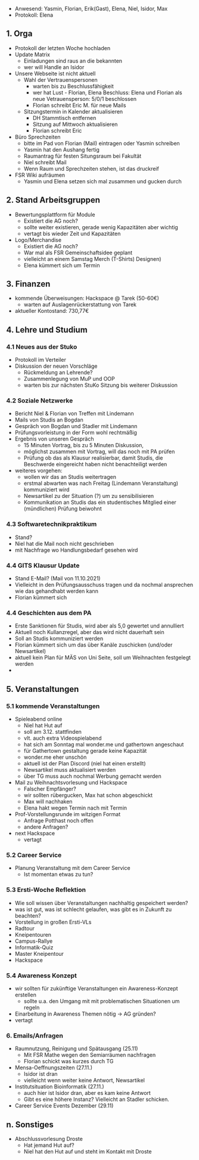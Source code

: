 ---
---

* Anwesend: Yasmin, Florian, Erik(Gast), Elena, Niel, Isidor, Max
* Protokoll: Elena

## 1. Orga

* Protokoll der letzten Woche hochladen
* Update Matrix
  * Einladungen sind raus an die bekannten
  * wer will Handle an Isidor
* Unsere Webseite ist nicht aktuell
  * Wahl der Vertrauenspersonen
    * warten bis zu Beschlussfähigkeit
    * wer hat Lust - Florian, Elena
    Beschluss: Elena und Florian als neue Vetrauensperson:
    5/0/1 beschlossen
    * Florian schreibt Eric M. für neue Mails
  * Sitzungstermin in Kalender aktualisieren
    * DH Stammtisch entfernen
    * Sitzung auf Mittwoch aktualisieren
    * Florian schreibt Eric
* Büro Sprechzeiten
  * bitte im Pad von Florian (Mail) eintragen oder Yasmin schreiben
  * Yasmin hat den Aushang fertig
  * Raumantrag für festen Situngsraum bei Fakultät
  * Niel schreibt Mail
  * Wenn Raum und Sprechzeiten stehen, ist das druckreif
* FSR Wiki aufräumen
  * Yasmin und Elena setzen sich mal zusammen und gucken durch

## 2. Stand Arbeitsgruppen

* Bewertungsplattform für Module
  * Existiert die AG noch?
  * sollte weiter existieren, gerade wenig Kapazitäten aber wichtig
  * vertagt bis wieder Zeit und Kapazitäten
* Logo/Merchandise
  * Existiert die AG noch?
  * War mal als FSR Gemeinschaftsidee geplant
  * vielleicht an einem Samstag Merch (T-Shirts) Designen)
  * Elena kümmert sich um Termin

## 3. Finanzen

* kommende Überweisungen: Hackspace @ Tarek (50-60€)
  * warten auf Auslagenrückerstattung von Tarek
* aktueller Kontostand: 730,77€

## 4. Lehre und Studium

### 4.1 Neues aus der Stuko

* Protokoll im Verteiler
* Diskussion der neuen Vorschläge
  * Rückmeldung an Lehrende?
  * Zusammenlegung von MuP und OOP
  * warten bis zur nächsten StuKo Sitzung bis weiterer Diskussion

### 4.2 Soziale Netzwerke

* Bericht Niel & Florian von Treffen mit Lindemann
* Mails von Studis an Bogdan
* Gespräch von Bogdan und Stadler mit Lindemann
* Prüfungsvorleistung in der Form wohl rechtmäßig
* Ergebnis von unseren Gespräch
  * 15 Minuten Vortrag, bis zu 5 Minuten Diskussion,
  * möglichst zusammen mit Vortrag, will das noch mit PA prüfen
  * Prüfung ob das als Klausur realisierbar, damit Studis, die Beschwerde eingereicht haben nicht benachteiligt werden
* weiteres vorgehen:
  * wollen wir das an Studis weitertragen
  * erstmal abwarten was nach Freitag (Lindemann Veranstaltung) kommuniziert wird
  * Newsartikel zu der Situation (?) um zu sensibilisieren
  * Kommunikation an Studis das ein studentisches Mitglied einer (mündlichen) Prüfung beiwohnt

### 4.3 Softwaretechnikpraktikum

* Stand?
* Niel hat die Mail noch nicht geschrieben
* mit Nachfrage wo Handlungsbedarf gesehen wird

### 4.4 GITS Klausur Update

* Stand E-Mail? (Mail von 11.10.2021)
* Vielleicht in den Prüfungsausschuss tragen und da nochmal ansprechen wie das gehandhabt werden kann
* Florian kümmert sich

### 4.4 Geschichten aus dem PA
* Erste Sanktionen für Studis, wird aber als 5,0 gewertet und annulliert
* Aktuell noch Kullanzregel, aber das wird nicht dauerhaft sein
* Soll an Studis kommuniziert werden
* Florian kümmert sich um das über Kanäle zuschicken (und/oder Newsartikel)
* aktuell kein Plan für MÄS von Uni Seite, soll um Weihnachten festgelegt werden
*

## 5. Veranstaltungen

### 5.1 kommende Veranstaltungen

* Spieleabend online
  * Niel hat Hut auf
  * soll am 3.12. stattfinden
  * vlt. auch extra Videospielabend
  * hat sich am Sonntag mal wonder.me und gathertown angeschaut
  * für Gathertown gestaltung gerade keine Kapazität
  * wonder.me eher unschön
  * aktuell ist der Plan Discord (niel hat einen erstellt)
  * Newsartikel muss aktualisiert werden
  * über TG muss auch nochmal Werbung gemacht werden
* Mail zu Weihnachtsvorlesung und Hackspace
  * Falscher Empfänger?
  * wir sollten rübergucken, Max hat schon abgeschickt
  * Max will nachhaken
  * Elena hakt wegen Termin nach mit Termin
* Prof-Vorstellungsrunde im witzigen Format
  * Anfrage Potthast noch offen
  * andere Anfragen?
* next Hackspace
  * vertagt

### 5.2 Career Service

* Planung Veranstaltung mit dem Career Service
  * Ist momentan etwas zu tun?

### 5.3 Ersti-Woche Reflektion

* Wie soll wissen über Veranstaltungen nachhaltig gespeichert werden?
* was ist gut, was ist schlecht gelaufen, was gibt es in Zukunft zu beachten?
* Vorstellung in großen Ersti-VLs
* Radtour
* Kneipentouren
* Campus-Rallye
* Informatik-Quiz
* Master Kneipentour
* Hackspace

### 5.4 Awareness Konzept

* wir sollten für zukünftige Veranstaltungen ein Awareness-Konzept erstellen
  * sollte u.a. den Umgang mit mit problematischen Situationen um regeln
* Einarbeitung in Awareness Themen nötig -> AG gründen?
* vertagt

### 6. Emails/Anfragen

* Raumnutzung, Reinigung und Spätausgang (25.11)
  * Mit FSR Mathe wegen den Semiarräumen nachfragen
  * Florian schickt was kurzes durch TG
* Mensa-Oeffnungszeiten (27.11.)
  * Isidor ist dran
  * vielleicht wenn weiter keine Antwort, Newsartikel
* Institutsituation Bioinformatik (27.11.)
  * auch hier ist Isidor dran, aber es kam keine Antwort
  * Gibt es eine höhere Instanz? Vielleicht an Stadler schicken.
* Career Service Events Dezember (29.11)

## n. Sonstiges

* Abschlussvorlesung Droste
  * Hat jemand Hut auf?
  * Niel hat den Hut auf und steht im Kontakt mit Droste
